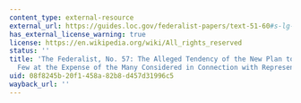 ```yaml
---
content_type: external-resource
external_url: https://guides.loc.gov/federalist-papers/text-51-60#s-lg-box-wrapper-25493433
has_external_license_warning: true
license: https://en.wikipedia.org/wiki/All_rights_reserved
status: ''
title: 'The Federalist, No. 57: The Alleged Tendency of the New Plan to Elevate the
  Few at the Expense of the Many Considered in Connection with Representation'
uid: 08f8245b-20f1-458a-82b8-d457d31996c5
wayback_url: ''
---
```

